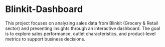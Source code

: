 # Blinkit-Dashboard
This project focuses on analyzing sales data from Blinkit (Grocery &amp; Retail sector) and presenting insights through an interactive dashboard. The goal is to explore sales performance, outlet characteristics, and product-level metrics to support business decisions.
